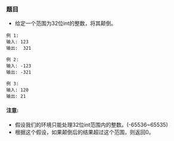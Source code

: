 ### 题目
* 给定一个范围为32位int的整数，将其颠倒。
```
例 1:
输入: 123
输出:  321
```
```
例 2:
输入: -123
输出: -321
```
```
例 3:
输入: 120
输出: 21
```

#### 注意:
* 假设我们的环境只能处理32位int范围内的整数。(-65536~65535)
* 根据这个假设，如果颠倒后的结果超过这个范围，则返回0。
